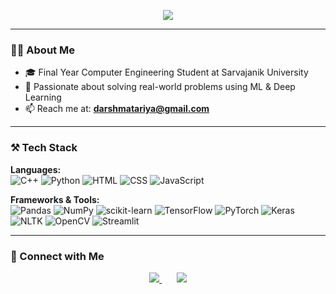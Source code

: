 <p align="center">
  <a href="https://github.com/DarshMatariya" target="_blank">
    <img src="https://readme-typing-svg.demolab.com?font=Fira+Code&pause=1000&color=70A5FD&width=600&lines=Hey!+I'm+Darsh+Matariya;Exploring+Artificial+Intelligence,+Machine+Learning,+Deep+Learning,+NLP,+GenAI+%26+Large+Language+Models+to+build+intelligent+systems" />
  </a>
</p>

---

### 👨‍💻 About Me

- 🎓 Final Year Computer Engineering Student at Sarvajanik University  
- 🚀 Passionate about solving real-world problems using ML & Deep Learning  
- 📫 Reach me at: **darshmatariya@gmail.com**

---

### ⚒️ Tech Stack

**Languages:**  
![C++](https://img.shields.io/badge/-C++-00599C?style=flat&logo=c%2B%2B&logoColor=white)
![Python](https://img.shields.io/badge/-Python-3776AB?style=flat&logo=python&logoColor=white)
![HTML](https://img.shields.io/badge/-HTML5-E34F26?style=flat&logo=html5&logoColor=white)
![CSS](https://img.shields.io/badge/-CSS3-1572B6?style=flat&logo=css3&logoColor=white)
![JavaScript](https://img.shields.io/badge/-JavaScript-F7DF1E?style=flat&logo=javascript&logoColor=black)

**Frameworks & Tools:**  
![Pandas](https://img.shields.io/badge/Pandas-150458?style=for-the-badge&logo=pandas&logoColor=white)
![NumPy](https://img.shields.io/badge/NumPy-013243?style=for-the-badge&logo=numpy&logoColor=white)
![scikit-learn](https://img.shields.io/badge/scikit--learn-F7931E?style=for-the-badge&logo=scikit-learn&logoColor=white)
![TensorFlow](https://img.shields.io/badge/TensorFlow-FF6F00?style=for-the-badge&logo=tensorflow&logoColor=white)
![PyTorch](https://img.shields.io/badge/PyTorch-EE4C2C?style=for-the-badge&logo=pytorch&logoColor=white)
![Keras](https://img.shields.io/badge/Keras-D00000?style=for-the-badge&logo=keras&logoColor=white)
![NLTK](https://img.shields.io/badge/NLTK-2C9AB7?style=for-the-badge)
![OpenCV](https://img.shields.io/badge/OpenCV-5C3EE8?style=for-the-badge&logo=opencv&logoColor=white)
![Streamlit](https://img.shields.io/badge/-Streamlit-FF4B4B?style=flat&logo=streamlit&logoColor=white)

---

### 🔗 Connect with Me

<p align="center">
  <a href="https://www.linkedin.com/in/darsh-matariya-587696294/" target="_blank">
    <img src="https://img.shields.io/badge/-LinkedIn-0A66C2?style=flat&logo=linkedin&logoColor=white"/>
  </a>
  &#8287;&#8287;&#8287;&#8287;&#8287;
  <a href="mailto:darshmatariya@gmail.com">
    <img src="https://img.shields.io/badge/-Gmail-D14836?style=flat&logo=gmail&logoColor=white"/>
  </a>
</p>
